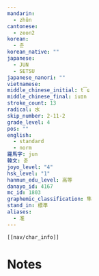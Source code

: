 ```yaml
---
mandarin:
  - zhǔn
cantonese:
  - zeon2
korean:
  - 준
korean_native: ""
japanese:
  - JUN
  - SETSU
japanese_nanori: ""
vietnamese:
middle_chinese_initial: t͡ɕ
middle_chinese_final: iuɪn
stroke_count: 13
radical: 水
skip_number: 2-11-2
grade_level: 4
pos: ""
english:
  - standard
  - norm
羅馬字: jun
韓文: 준
joyo_level: "4"
hsk_level: "1"
hanmun_edu_level: 高等
danayo_id: 4167
mc_id: 1803
graphemic_classification: 隼
stand_in: 標準
aliases:
  - 准
---
```

```meta-bind-embed
[[nav/char_info]]
```

# Notes
